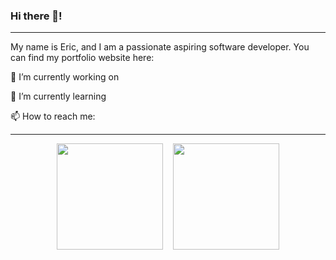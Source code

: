 ### Hi there 👋!

---

My name is Eric, and I am a passionate aspiring software developer. You can find my portfolio website here: 


🔭 I’m currently working on 
 
 
🌱 I’m currently learning 
 
 
📫 How to reach me:

---

<div align="center">
<img src="https://github-readme-stats.vercel.app/api/top-langs/?username=Eric-Nobrega&theme=tokyonight&layout=compact&hide=css" height="170" />&nbsp;&nbsp;&nbsp;
<img src="https://github-readme-stats.vercel.app/api?username=Eric-Nobrega&theme=tokyonight&show_icons=true" height="170" />
</div>
